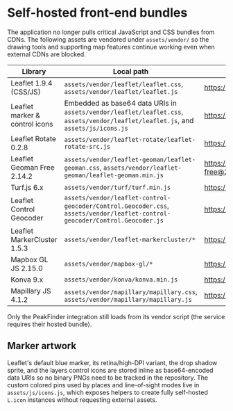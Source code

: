 # Self-hosted front-end bundles

The application no longer pulls critical JavaScript and CSS bundles from CDNs. The following assets are vendored under `assets/vendor/` so the drawing tools and supporting map features continue working even when external CDNs are blocked.

| Library | Local path | Upstream download URL |
| --- | --- | --- |
| Leaflet 1.9.4 (CSS/JS) | `assets/vendor/leaflet/leaflet.css`, `assets/vendor/leaflet/leaflet.js` | https://unpkg.com/leaflet@1.9.4/dist/ |
| Leaflet marker & control icons | Embedded as base64 data URIs in `assets/vendor/leaflet/leaflet.css`, `assets/vendor/leaflet/leaflet.js`, and `assets/js/icons.js` | https://unpkg.com/leaflet@1.9.4/dist/images/ |
| Leaflet Rotate 0.2.8 | `assets/vendor/leaflet-rotate/leaflet-rotate-src.js` | https://unpkg.com/leaflet-rotate@0.2.8/dist/ |
| Leaflet Geoman Free 2.14.2 | `assets/vendor/leaflet-geoman/leaflet-geoman.css`, `assets/vendor/leaflet-geoman/leaflet-geoman.min.js` | https://unpkg.com/@geoman-io/leaflet-geoman-free@2.14.2/dist/ |
| Turf.js 6.x | `assets/vendor/turf/turf.min.js` | https://unpkg.com/@turf/turf@6/ |
| Leaflet Control Geocoder | `assets/vendor/leaflet-control-geocoder/Control.Geocoder.css`, `assets/vendor/leaflet-control-geocoder/Control.Geocoder.js` | https://unpkg.com/leaflet-control-geocoder/dist/ |
| Leaflet MarkerCluster 1.5.3 | `assets/vendor/leaflet-markercluster/*` | https://unpkg.com/leaflet.markercluster@1.5.3/dist/ |
| Mapbox GL JS 2.15.0 | `assets/vendor/mapbox-gl/*` | https://api.mapbox.com/mapbox-gl-js/v2.15.0/ |
| Konva 9.x | `assets/vendor/konva/konva.min.js` | https://unpkg.com/konva@9/ |
| Mapillary JS 4.1.2 | `assets/vendor/mapillary/mapillary.css`, `assets/vendor/mapillary/mapillary.js` | https://unpkg.com/mapillary-js@4.1.2/dist/ |

Only the PeakFinder integration still loads from its vendor script (the service requires their hosted bundle).

## Marker artwork

Leaflet's default blue marker, its retina/high-DPI variant, the drop shadow sprite, and the layers control icons are stored inline as base64-encoded data URIs so no binary PNGs need to be tracked in the repository. The custom colored pins used by places and line-of-sight modes live in `assets/js/icons.js`, which exposes helpers to create fully self-hosted `L.icon` instances without requesting external assets.

